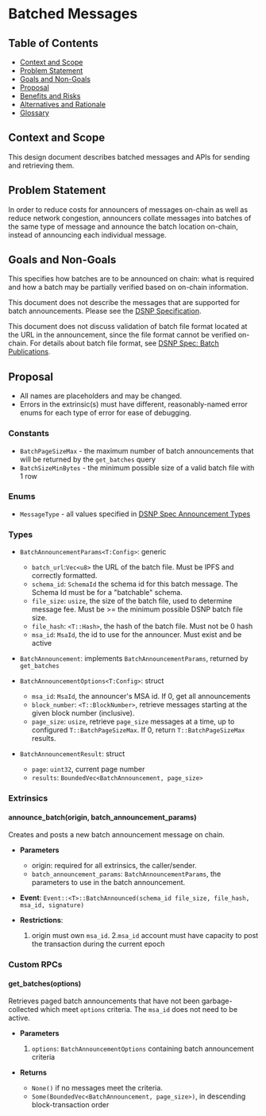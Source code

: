 # Batched Messages

## Table of Contents
* [Context and Scope](#context-and-scope)
* [Problem Statement](#problem-statement)
* [Goals and Non-Goals](#goals-and-non-goals)
* [Proposal](#proposal)
* [Benefits and Risks](#benefits-and-risks)
* [Alternatives and Rationale](#alternatives-and-rationale)
* [Glossary](#glossary)

## Context and Scope
This design document describes batched messages and APIs for sending and retrieving them.

## Problem Statement
In order to reduce costs for announcers of messages on-chain as well as reduce network congestion, announcers collate messages into batches of the same type of message and announce the batch location on-chain, instead of announcing each individual message.

## Goals and Non-Goals
This specifies how batches are to be announced on chain: what is required and how a batch may be partially verified based on on-chain information.

This document does not describe the messages that are supported for batch announcements. Please see the [DSNP Specification](https://spec.dsnp.org/).

This document does not discuss validation of batch file format located at the URL in the announcement, since
the file format cannot be verified on-chain. For details about batch file format, see [DSNP Spec: Batch Publications](https://spec.dsnp.org/DSNP/BatchPublications).

## Proposal
* All names are placeholders and may be changed.
* Errors in the extrinsic(s) must have different, reasonably-named error enums for each type of error for ease of debugging.

### Constants
* `BatchPageSizeMax` - the maximum number of batch announcements that will be returned by the `get_batches` query
* `BatchSizeMinBytes` - the minimum possible size of a valid batch file with 1 row

### Enums
* `MessageType` - all values specified in [DSNP Spec Announcement Types](https://spec.dsnp.org/DSNP/Announcements.html)

### Types
* `BatchAnnouncementParams<T:Config>`: generic
    * `batch_url`:`Vec<u8>` the URL of the batch file. Must be IPFS and correctly formatted.
    * `schema_id`: `SchemaId`  the schema id for this batch message.  The Schema Id must be for a "batchable" schema.
    * `file_size`: `usize`, the size of the batch file, used to determine message fee.  Must be &gt;= the minimum possible DSNP batch file size.
    * `file_hash`: `<T::Hash>`, the hash of the batch file. Must not be 0 hash
    * `msa_id`: `MsaId`, the id to use for the announcer.  Must exist and be active

* `BatchAnnouncement`: implements `BatchAnnouncementParams`, returned by `get_batches`

* `BatchAnnouncementOptions<T:Config>`: struct
    * `msa_id`:  `MsaId`, the announcer's MSA id.  If 0, get all announcements
    * `block_number`: `<T::BlockNumber>`, retrieve messages starting at the given block number (inclusive).
    * `page_size`: `usize`, retrieve `page_size` messages at a time, up to configured `T::BatchPageSizeMax`. If 0, return `T::BatchPageSizeMax` results.

* `BatchAnnouncementResult`: struct
    * `page`: `uint32`, current page number
    * `results`: `BoundedVec<BatchAnnouncement, page_size>`


### Extrinsics
#### announce_batch(origin, batch_announcement_params)
Creates and posts a new batch announcement message on chain.

* **Parameters**
  * origin:  required for all extrinsics, the caller/sender.
  * `batch_announcement_params`: `BatchAnnouncementParams`, the parameters to use in the batch announcement.

* **Event**:  `Event::<T>::BatchAnnounced(schema_id file_size, file_hash, msa_id, signature)`
* **Restrictions**:
  1. origin must own `msa_id`.
  2.`msa_id` account must have capacity to post the transaction during the current epoch

### Custom RPCs

#### get_batches(options)
Retrieves paged batch announcements that have not been garbage-collected which meet `options` criteria.  The `msa_id` does not need to be active.

* **Parameters**
  1. `options`: `BatchAnnouncementOptions` containing batch announcement criteria

* **Returns**
  * `None()` if no messages meet the criteria.
  * `Some(BoundedVec<BatchAnnouncement, page_size>)`, in descending block-transaction order

